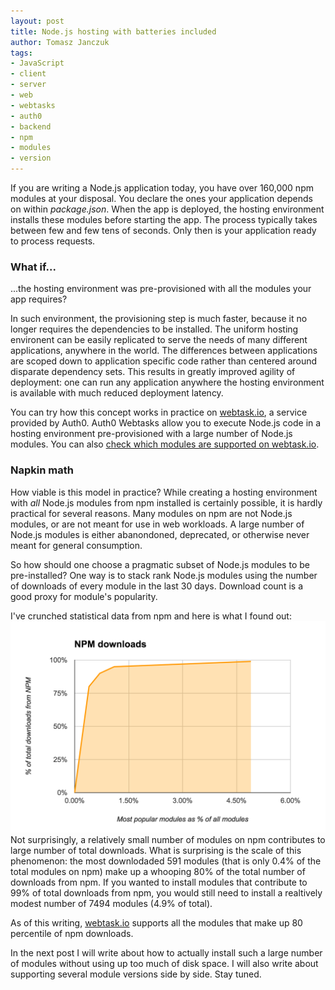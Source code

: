 ```yaml
---
layout: post
title: Node.js hosting with batteries included
author: Tomasz Janczuk
tags:
- JavaScript
- client
- server
- web 
- webtasks
- auth0
- backend
- npm
- modules
- version
---
```


If you are writing a Node.js application today, you have over 160,000 npm modules at your disposal. You declare the ones your application depends on within *package.json*. When the app is deployed, the hosting environment installs these modules before starting the app. The process typically takes between few and few tens of seconds. Only then is your application ready to process requests. 

### What if...

...the hosting environment was pre-provisioned with all the modules your app requires?

In such environment, the provisioning step is much faster, because it no longer requires the dependencies to be installed. The uniform hosting environent can be easily replicated to serve the needs of many different applications, anywhere in the world. The differences between applications are scoped down to application specific code rather than centered around disparate dependency sets. This results in greatly improved agility of deployment: one can run any application anywhere the hosting environment is available with much reduced deployment latency. 

You can try how this concept works in practice on [webtask.io](https://webtask.io), a service provided by Auth0. Auth0 Webtasks allow you to execute Node.js code in a hosting environment pre-provisioned with a large number of Node.js modules. You can also [check which modules are supported on webtask.io](https://tehsis.github.io/webtaskio-canirequire/).

### Napkin math

How viable is this model in practice? While creating a hosting environment with *all* Node.js modules from npm installed is certainly possible, it is hardly practical for several reasons. Many modules on npm are not Node.js modules, or are not meant for use in web workloads. A large number of Node.js modules is either abanondoned, deprecated, or otherwise never meant for general consumption. 

So how should one choose a pragmatic subset of Node.js modules to be pre-installed? One way is to stack rank Node.js modules using the number of downloads of every module in the last 30 days. Download count is a good proxy for module's popularity. 

I've crunched statistical data from npm and here is what I found out: 
![client-server](/assets/post_images/2015-06-14/1.png)  
Not surprisingly, a relatively small number of modules on npm contributes to large number of total downloads. What is surprising is the scale of this phenomenon: the most downlodaded 591 modules (that is only 0.4% of the total modules on npm) make up a whooping 80% of the total number of downloads from npm. If you wanted to install modules that contribute to 99% of total downloads from npm, you would still need to install a realtively modest number of 7494 modules (4.9% of total). 

As of this writing, [webtask.io](https://webtask.io) supports all the modules that make up 80 percentile of npm downloads.  

In the next post I will write about how to actually install such a large number of modules without using up too much of disk space. I will also write about supporting several module versions side by side. Stay tuned. 


